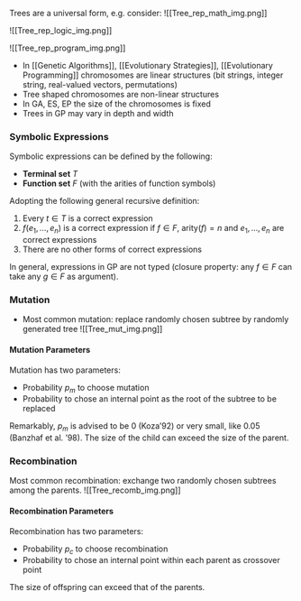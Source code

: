 Trees are a universal form, e.g. consider:
![[Tree_rep_math_img.png]]

![[Tree_rep_logic_img.png]]

![[Tree_rep_program_img.png]]

- In [[Genetic Algorithms]], [[Evolutionary Strategies]], [[Evolutionary Programming]] chromosomes are linear structures (bit strings, integer string, real-valued vectors, permutations)
- Tree shaped chromosomes are non-linear structures
- In GA, ES, EP the size of the chromosomes is fixed
- Trees in GP may vary in depth and width 
### Symbolic Expressions

Symbolic expressions can be defined by the following:

- **Terminal set** $T$
- **Function set** $F$ (with the arities of function symbols)

Adopting the following general recursive definition:

1. Every $t \in T$ is a correct expression
2. $f(e_1, \ldots, e_n)$ is a correct expression if $f \in F$, $\text{arity}(f)=n$ and $e_1, \ldots, e_n$ are correct expressions 
3. There are no other forms of correct expressions

In general, expressions in GP are not typed (closure property: any $f \in F$ can take any $g \in F$ as argument).


### Mutation
- Most common mutation: replace randomly chosen subtree by randomly generated tree
![[Tree_mut_img.png]]
#### Mutation Parameters
Mutation has two parameters:
- Probability $p_m$ to choose mutation 
- Probability to chose an internal point as the root of the subtree to be replaced

Remarkably, $p_m$ is advised to be 0 (Koza’92) or very small, like 0.05 (Banzhaf et al. ’98). The size of the child can exceed the size of the parent.


### Recombination
Most common recombination: exchange two randomly chosen subtrees among the parents.
![[Tree_recomb_img.png]]
#### Recombination Parameters
Recombination has two parameters:
- Probability $p_c$ to choose recombination 
- Probability to chose an internal point within each parent as crossover point

The size of offspring can exceed that of the parents.

